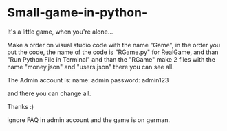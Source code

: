 # Small-game-in-python-
It's a little game, when you're alone...

Make a order on visual studio code with the name "Game", in the order you put the code, the name of the code is "RGame.py" for RealGame, and than "Run Python File in Terminal" and than the "RGame" make 2 files with the name "money.json" and "users.json" there you can see all.

The Admin account is:
name: admin
password: admin123

and there you can change all.

Thanks :)

ignore FAQ in admin account and the game is on german.
